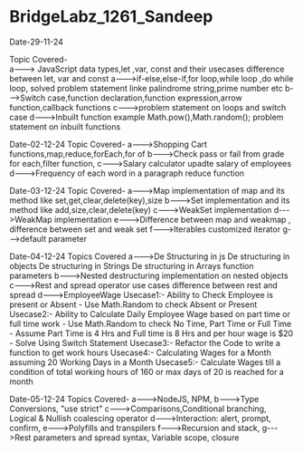 # BridgeLabz_1261_Sandeep
Date-29-11-24  

Topic Covered-  
a--->   JavaScript data types,let ,var, const and their usecases
        difference between let, var and const
a--->if-else,else-if,for loop,while loop ,do while loop,
        solved problem statement linke palindrome string,prime number etc
b--->Switch case,function declaration,function expression,arrow function,callback functions
c--->problem statement on loops and switch case
d--->Inbuilt function example Math.pow(),Math.random();
        problem statement on inbuilt functions



Date-02-12-24
Topic Covered-
a--->Shopping Cart 
        functions,map,reduce,forEach,for of
b--->Check pass or fail from grade
        for each,filter function,
c--->Salary calculator
        upadte salary of employees
d--->Frequency of each word in a paragraph
        reduce function


Date-03-12-24
Topic Covered-
a--->Map
        implementation of map and its method like set,get,clear,delete(key),size
b--->Set
        implementation and its method like add,size,clear,delete(key)
c--->WeakSet
        implementation
d--->WeakMap
        implementation
e--->Difference between map and weakmap , difference between set and weak set
f--->Iterables
        customized iterator
g--->default parameter

Date-04-12-24
Topics Covered
a--->De Structuring in js
        De structuring in objects
        De structuring in Strings
        De structuring in Arrays
        function parameters
b--->Nested destructuring
        implementation on nested objects
c--->Rest and spread operator
        use cases 
        difference between rest and spread
d--->EmployeeWage
        Usecase1:- Ability to Check Employee is present or Absent - Use Math.Random to check Absent or Present
        Usecase2:- Ability to Calculate Daily  Employee Wage based on  part time or full time work - Use 
                Math.Random to check No Time,  Part Time or Full Time
                - Assume Part Time is 4 Hrs and Full time  is 8 Hrs and per hour wage is $20
                - Solve Using Switch Statement
        Usecase3:- Refactor the Code to write a function to get work hours
        Usecase4:- Calculating Wages for a Month assuming 20 Working Days in a Month
        Usecase5:- Calculate Wages till a condition of total working hours of 160 or max days of 20 is 
                reached for a month 


Date-05-12-24
Topics Covered-
a--->NodeJS, NPM,
b--->Type Conversions, "use strict"
c--->Comparisons,Conditional branching, Logical & Nullish coalescing operator
d--->Interaction: alert, prompt, confirm, 
e--->Polyfills and transpilers
f--->Recursion and stack, 
g--->Rest parameters and spread syntax, Variable scope, closure

